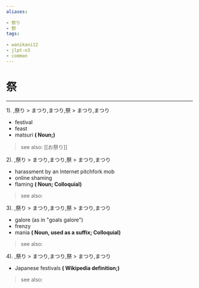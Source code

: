 ```yaml
---
aliases:
    
- 祭り
- 祭
tags:
    
- wanikani12
- jlpt-n3
- common
---
```


# 祭
---
1).
,祭り > まつり,まつり,祭 > まつり,まつり

- festival
- feast
- matsuri
**( Noun;)**
> see also:  [[お祭り]]
            
2).
,祭り > まつり,まつり,祭 > まつり,まつり

- harassment by an Internet pitchfork mob
- online shaming
- flaming
**( Noun; Colloquial)**
> see also: 
            
3).
,祭り > まつり,まつり,祭 > まつり,まつり

- galore (as in "goals galore")
- frenzy
- mania
**( Noun, used as a suffix; Colloquial)**
> see also: 
            
4).
,祭り > まつり,まつり,祭 > まつり,まつり

- Japanese festivals
**( Wikipedia definition;)**
> see also: 
            